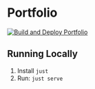 # Portfolio

[![Build and Deploy Portfolio](https://github.com/fubblea/portfolio/actions/workflows/deploy.yaml/badge.svg)](https://github.com/fubblea/portfolio/actions/workflows/deploy.yaml)

## Running Locally

1. Install `just`
2. Run: `just serve`
